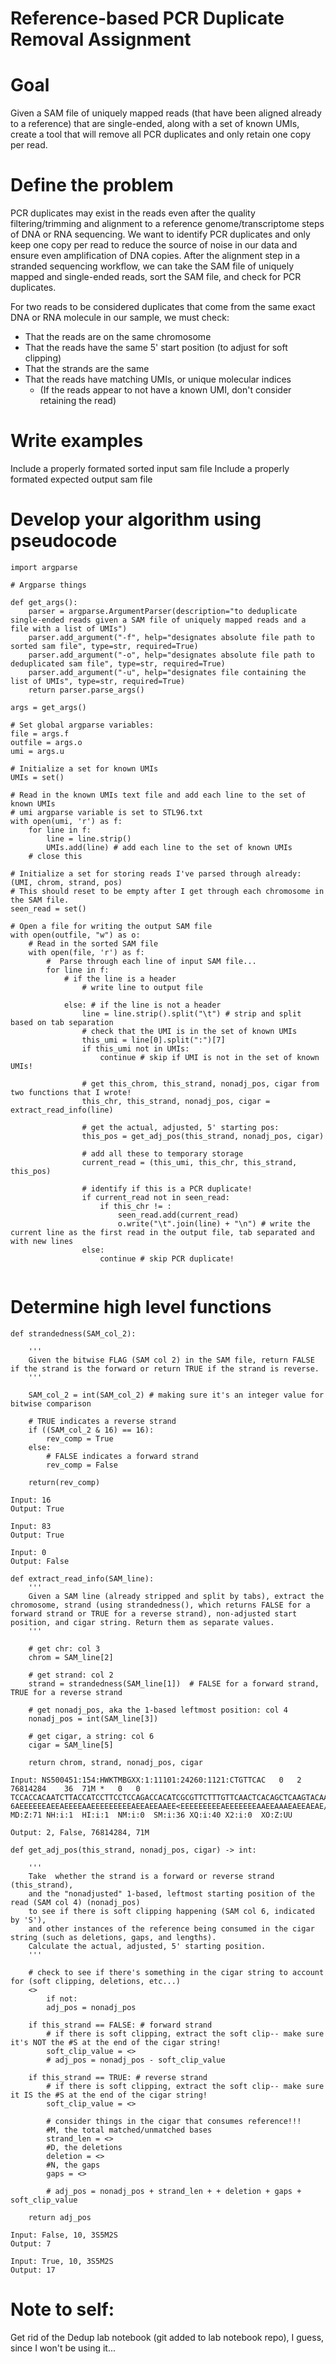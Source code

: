 # Reference-based PCR Duplicate Removal Assignment

# Goal
Given a SAM file of uniquely mapped reads (that have been aligned already to a reference) that are single-ended, along with a set of known UMIs, create a tool that will remove all PCR duplicates and only retain one copy per read.

# Define the problem
PCR duplicates may exist in the reads even after the quality filtering/trimming and alignment to a reference genome/transcriptome steps of DNA or RNA sequencing. We want to identify PCR duplicates and only keep one copy per read to reduce the source of noise in our data and ensure even amplification of DNA copies. After the alignment step in a stranded sequencing workflow, we can take the SAM file of uniquely mapped and single-ended reads, sort the SAM file, and check for PCR duplicates.

For two reads to be considered duplicates that come from the same exact DNA or RNA molecule in our sample, we must check:
- That the reads are on the same chromosome
- That the reads have the same 5' start position (to adjust for soft clipping)
- That the strands are the same
- That the reads have matching UMIs, or unique molecular indices
    - (If the reads appear to not have a known UMI, don't consider retaining the read)

# Write examples
Include a properly formated sorted input sam file
Include a properly formated expected output sam file

# Develop your algorithm using pseudocode

```
import argparse

# Argparse things

def get_args():
    parser = argparse.ArgumentParser(description="to deduplicate single-ended reads given a SAM file of uniquely mapped reads and a file with a list of UMIs")
    parser.add_argument("-f", help="designates absolute file path to sorted sam file", type=str, required=True)
    parser.add_argument("-o", help="designates absolute file path to deduplicated sam file", type=str, required=True)
    parser.add_argument("-u", help="designates file containing the list of UMIs", type=str, required=True)
    return parser.parse_args()

args = get_args()

# Set global argparse variables:
file = args.f
outfile = args.o
umi = args.u

# Initialize a set for known UMIs
UMIs = set()

# Read in the known UMIs text file and add each line to the set of known UMIs
# umi argparse variable is set to STL96.txt
with open(umi, 'r') as f:
    for line in f:
        line = line.strip()
        UMIs.add(line) # add each line to the set of known UMIs
    # close this

# Initialize a set for storing reads I've parsed through already: (UMI, chrom, strand, pos)
# This should reset to be empty after I get through each chromosome in the SAM file.
seen_read = set()

# Open a file for writing the output SAM file
with open(outfile, "w") as o:
    # Read in the sorted SAM file
    with open(file, 'r') as f:
        #  Parse through each line of input SAM file...
        for line in f:
            # if the line is a header
                # write line to output file
            
            else: # if the line is not a header
                line = line.strip().split("\t") # strip and split based on tab separation
                # check that the UMI is in the set of known UMIs
                this_umi = line[0].split(":")[7]
                if this_umi not in UMIs:
                    continue # skip if UMI is not in the set of known UMIs!

                # get this_chrom, this_strand, nonadj_pos, cigar from two functions that I wrote!
                this_chr, this_strand, nonadj_pos, cigar = extract_read_info(line)

                # get the actual, adjusted, 5' starting pos:
                this_pos = get_adj_pos(this_strand, nonadj_pos, cigar)
            
                # add all these to temporary storage
                current_read = (this_umi, this_chr, this_strand, this_pos)

                # identify if this is a PCR duplicate!
                if current_read not in seen_read:
                    if this_chr != :
                        seen_read.add(current_read)
                        o.write("\t".join(line) + "\n") # write the current line as the first read in the output file, tab separated and with new lines
                else:
                    continue # skip PCR duplicate!
        
```


# Determine high level functions

```
def strandedness(SAM_col_2):

    '''
    Given the bitwise FLAG (SAM col 2) in the SAM file, return FALSE if the strand is the forward or return TRUE if the strand is reverse.
    '''

    SAM_col_2 = int(SAM_col_2) # making sure it's an integer value for bitwise comparison

    # TRUE indicates a reverse strand
    if ((SAM_col_2 & 16) == 16):
        rev_comp = True
    else:
        # FALSE indicates a forward strand
        rev_comp = False

    return(rev_comp)

Input: 16
Output: True

Input: 83
Output: True

Input: 0
Output: False
```

```
def extract_read_info(SAM_line):
    '''
    Given a SAM line (already stripped and split by tabs), extract the chromosome, strand (using strandedness(), which returns FALSE for a forward strand or TRUE for a reverse strand), non-adjusted start position, and cigar string. Return them as separate values.
    '''

    # get chr: col 3
    chrom = SAM_line[2]

    # get strand: col 2
    strand = strandedness(SAM_line[1])  # FALSE for a forward strand, TRUE for a reverse strand

    # get nonadj_pos, aka the 1-based leftmost position: col 4
    nonadj_pos = int(SAM_line[3])

    # get cigar, a string: col 6
    cigar = SAM_line[5]

    return chrom, strand, nonadj_pos, cigar

Input: NS500451:154:HWKTMBGXX:1:11101:24260:1121:CTGTTCAC	0	2	76814284	36	71M	*	0	0	TCCACCACAATCTTACCATCCTTCCTCCAGACCACATCGCGTTCTTTGTTCAACTCACAGCTCAAGTACAA	6AEEEEEEAEEAEEEEAAEEEEEEEEEAEEAEEAAEE<EEEEEEEEEAEEEEEEEAAEEAAAEAEEAEAE/	MD:Z:71	NH:i:1	HI:i:1	NM:i:0	SM:i:36	XQ:i:40	X2:i:0	XO:Z:UU

Output: 2, False, 76814284, 71M
```

```
def get_adj_pos(this_strand, nonadj_pos, cigar) -> int:

    '''
    Take  whether the strand is a forward or reverse strand (this_strand),
    and the "nonadjusted" 1-based, leftmost starting position of the read (SAM col 4) (nonadj_pos)
    to see if there is soft clipping happening (SAM col 6, indicated by 'S'),
    and other instances of the reference being consumed in the cigar string (such as deletions, gaps, and lengths).
    Calculate the actual, adjusted, 5' starting position.
    '''
    
    # check to see if there's something in the cigar string to account for (soft clipping, deletions, etc...)
    <>
        if not:
        adj_pos = nonadj_pos

    if this_strand == FALSE: # forward strand
        # if there is soft clipping, extract the soft clip-- make sure it's NOT the #S at the end of the cigar string!
        soft_clip_value = <>
        # adj_pos = nonadj_pos - soft_clip_value
    
    if this_strand == TRUE: # reverse strand
        # if there is soft clipping, extract the soft clip-- make sure it IS the #S at the end of the cigar string!
        soft_clip_value = <>

        # consider things in the cigar that consumes reference!!!
        #M, the total matched/unmatched bases
        strand_len = <>
        #D, the deletions
        deletion = <>
        #N, the gaps
        gaps = <>

        # adj_pos = nonadj_pos + strand_len + + deletion + gaps + soft_clip_value

    return adj_pos

Input: False, 10, 3S5M2S
Output: 7

Input: True, 10, 3S5M2S
Output: 17
```
# Note to self:
Get rid of the Dedup lab notebook (git added to lab notebook repo), I guess, since I won't be using it...